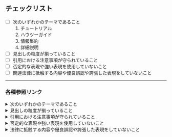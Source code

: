 ## チェックリスト

- [ ] 次のいずれかのテーマであること
  1. チュートリアル
  2. ハウツーガイド
  3. 情報集約
  4. 詳細説明
- [ ] 見出しの粒度が揃っていること
- [ ] 引用における注意事項が守られていること
- [ ] 否定的な表現や強い表現を使用していないこと
- [ ] 関連法律に抵触する内容や優良誤認や誇張した表現をしていないこと

---

### 各種参照リンク

<details>
 <summary>次のいずれかのテーマであること</summary>

* [Diátaxis Framework](https://diataxis.fr/)
* [ドキュメントを書くときの「メンタルモデルの原則」 - クックパッド開発者ブログ](https://techlife.cookpad.com/entry/2020/11/27/104826)

</details>

<details>
 <summary>見出しの粒度が揃っていること</summary>

* [LINE社内で大評判のテクニカルライティング講座で説明した内容をあらためてブログにまとめてみた - LINE ENGINEERING](https://engineering.linecorp.com/ja/blog/line-technical-writing-course/)
* [LINE社内テクニカルライティング講座第2弾！1文では説明が終わらない文章を書くコツ - LINE ENGINEERING](https://engineering.linecorp.com/ja/blog/line-technical-writing-course-2/)
* [LINE社内テクニカルライティング講座第3弾！不要な人に社内文書を読ませないコツ - LINE ENGINEERING](https://engineering.linecorp.com/ja/blog/line-technical-writing-course-3/)
* [正確な文章の書き方 - 山本和彦のホームページ](http://www.mew.org/~kazu/doc/japanese.html)
* [エンジニアのための、いますぐ使える文章校正テクニック - ICS MEDIA](https://ics.media/entry/19096/)
* [伝えたい人に届ける技術記事の書き方 - Qiita](https://qiita.com/MinoDriven/items/6718b5e70e3fb321ff9b)
* [質の高い技術文書を書く方法 - As a Futurist...](https://blog.riywo.com/2021/01/how-to-write-high-quality-technical-doc/)
* [AWS テクニカルサポートで得た暗黙知をまとめてみた | DevelopersIO](https://dev.classmethod.jp/articles/technical-support-tips/)

</details>

<details>
<summary>引用における注意事項が守られていること</summary>

* [文化庁 - 著作物が自由に使える場合](https://www.bunka.go.jp/seisaku/chosakuken/seidokaisetsu/gaiyo/chosakubutsu_jiyu.html)
* [文部科学省 - 文部科学省ウェブサイト利用規約](https://www.mext.go.jp/b_menu/1351168.htm)

> 出典：[文化庁 - 著作物が自由に使える場合（注5）引用における注意事項](https://www.bunka.go.jp/seisaku/chosakuken/seidokaisetsu/gaiyo/chosakubutsu_jiyu.html) より
>
> （1）他人の著作物を引用する必然性があること。
>
> （2）かぎ括弧をつけるなど，自分の著作物と引用部分とが区別されていること。
>
> （3）自分の著作物と引用する著作物との主従関係が明確であること（自分の著作物が主体）。
>
> （4）出所の明示がなされていること。（第48条）
>
> （参照：最判昭和55年3月28日 ｢パロディー事件｣）

</details>

<details>
 <summary>否定的な表現や強い表現を使用していないこと</summary>

* [ファイナルファンタジーXIV禁止事項](https://support.jp.square-enix.com/faqarticle.php?kid=68216&id=5381&la=0&ret=rule)
</details>

<details>
 <summary>法律に抵触する内容や優良誤認や誇張した表現をしていないこと</summary>

* [楽天アフィリエイトガイドライン - 気を付けたい関連法律](https://affiliate.rakuten.co.jp/know-how/headsup/)

</details>
